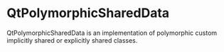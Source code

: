 # QtPolymorphicSharedData
QtPolymorphicSharedData is an implementation of polymorphic custom implicitly shared or explicitly shared classes.
